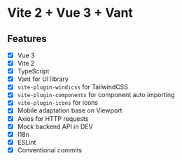# Vite 2 + Vue 3 + Vant

## Features

- [x] Vue 3
- [x] Vite 2
- [x] TypeScript
- [x] Vant for UI library
- [x] `vite-plugin-windicss` for TailwindCSS
- [x] `vite-plugin-components` for component auto importing
- [x] `vite-plugin-icons` for icons
- [x] Mobile adaptation base on Viewport
- [x] Axios for HTTP requests
- [x] Mock backend API in DEV
- [x] I18n
- [x] ESLint
- [x] Conventional commits
